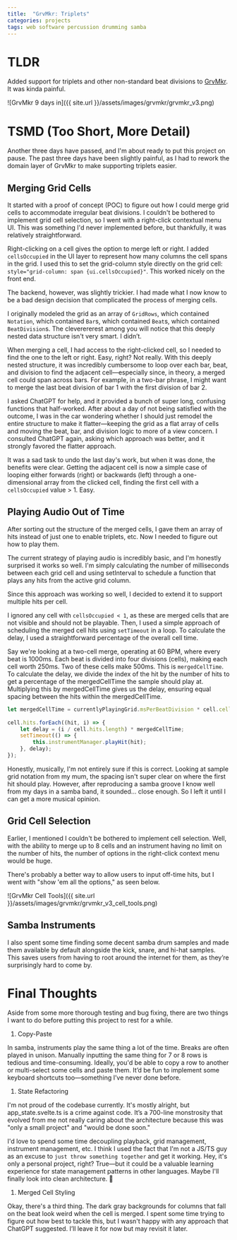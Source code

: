 ```yaml
---
title:  "GrvMkr: Triplets"
categories: projects
tags: web software percussion drumming samba
---
```


# TLDR
Added support for triplets and other non-standard beat divisions to [GrvMkr](https://oliverdelange.co.uk/grvmkr/). It was kinda painful. 

![GrvMkr 9 days in]({{ site.url }}/assets/images/grvmkr/grvmkr_v3.png)

# TSMD (Too Short, More Detail)
Another three days have passed, and I'm about ready to put this project on pause. The past three days have been slightly painful, as I had to rework the domain layer of GrvMkr to make supporting triplets easier.

## Merging Grid Cells
It started with a proof of concept (POC) to figure out how I could merge grid cells to accommodate irregular beat divisions. I couldn't be bothered to implement grid cell selection, so I went with a right-click contextual menu UI. This was something I'd never implemented before, but thankfully, it was relatively straightforward.

Right-clicking on a cell gives the option to merge left or right. I added `cellsOccupied` in the UI layer to represent how many columns the cell spans in the grid. I used this to set the grid-column style directly on the grid cell: `style="grid-column: span {ui.cellsOccupied}"`.
This worked nicely on the front end.

The backend, however, was slightly trickier. I had made what I now know to be a bad design decision that complicated the process of merging cells.

I originally modeled the grid as an array of `GridRows`, which contained `Notation`, which contained `Bar`s, which contained `Beat`s, which contained `BeatDivision`s. The cleverererest among you will notice that this deeply nested data structure isn't very smart. I didn’t.

When merging a cell, I had access to the right-clicked cell, so I needed to find the one to the left or right. Easy, right? Not really. With this deeply nested structure, it was incredibly cumbersome to loop over each bar, beat, and division to find the adjacent cell—especially since, in theory, a merged cell could span across bars. For example, in a two-bar phrase, I might want to merge the last beat division of bar 1 with the first division of bar 2.

I asked ChatGPT for help, and it provided a bunch of super long, confusing functions that half-worked. After about a day of not being satisfied with the outcome, I was in the car wondering whether I should just remodel the entire structure to make it flatter—keeping the grid as a flat array of cells and moving the beat, bar, and division logic to more of a view concern. I consulted ChatGPT again, asking which approach was better, and it strongly favored the flatter approach.

It was a sad task to undo the last day's work, but when it was done, the benefits were clear. Getting the adjacent cell is now a simple case of looping either forwards (right) or backwards (left) through a one-dimensional array from the clicked cell, finding the first cell with a `cellsOccupied` value > 1. Easy.

## Playing Audio Out of Time
After sorting out the structure of the merged cells, I gave them an array of hits instead of just one to enable triplets, etc. Now I needed to figure out how to play them.

The current strategy of playing audio is incredibly basic, and I'm honestly surprised it works so well. I'm simply calculating the number of milliseconds between each grid cell and using setInterval to schedule a function that plays any hits from the active grid column.

Since this approach was working so well, I decided to extend it to support multiple hits per cell.

I ignored any cell with `cellsOccupied < 1`, as these are merged cells that are not visible and should not be playable.
Then, I used a simple approach of scheduling the merged cell hits using `setTimeout` in a loop.
To calculate the delay, I used a straightforward percentage of the overall cell time.

Say we're looking at a two-cell merge, operating at 60 BPM, where every beat is 1000ms.
Each beat is divided into four divisions (cells), making each cell worth 250ms.
Two of these cells make 500ms. This is `mergedCellTime`.
To calculate the delay, we divide the index of the hit by the number of hits to get a percentage of the mergedCellTime the sample should play at.
Multiplying this by mergedCellTime gives us the delay, ensuring equal spacing between the hits within the mergedCellTime.

```ts
let mergedCellTime = currentlyPlayingGrid.msPerBeatDivision * cell.cells_occupied;
                
cell.hits.forEach((hit, i) => {
    let delay = (i / cell.hits.length) * mergedCellTime;
    setTimeout(() => {
        this.instrumentManager.playHit(hit);
    }, delay);
});
```

Honestly, musically, I'm not entirely sure if this is correct. Looking at sample grid notation from my mum, the spacing isn't super clear on where the first hit should play. However, after reproducing a samba groove I know well from my days in a samba band, it sounded... close enough. So I left it until I can get a more musical opinion.

## Grid Cell Selection
Earlier, I mentioned I couldn't be bothered to implement cell selection. Well, with the ability to merge up to 8 cells and an instrument having no limit on the number of hits, the number of options in the right-click context menu would be huge.

There's probably a better way to allow users to input off-time hits, but I went with "show 'em all the options," as seen below.

![GrvMkr Cell Tools]({{ site.url }}/assets/images/grvmkr/grvmkr_v3_cell_tools.png)

## Samba Instruments
I also spent some time finding some decent samba drum samples and made them available by default alongside the kick, snare, and hi-hat samples. This saves users from having to root around the internet for them, as they’re surprisingly hard to come by.

# Final Thoughts
Aside from some more thorough testing and bug fixing, there are two things I want to do before putting this project to rest for a while.

1. Copy-Paste
   
In samba, instruments play the same thing a lot of the time. Breaks are often played in unison. Manually inputting the same thing for 7 or 8 rows is tedious and time-consuming. Ideally, you'd be able to copy a row to another or multi-select some cells and paste them. It’d be fun to implement some keyboard shortcuts too—something I’ve never done before.

1. State Refactoring

I'm not proud of the codebase currently. It's mostly alright, but app_state.svelte.ts is a crime against code. It’s a 700-line monstrosity that evolved from me not really caring about the architecture because this was "only a small project" and "would be done soon."

I'd love to spend some time decoupling playback, grid management, instrument management, etc. I think I used the fact that I'm not a JS/TS guy as an excuse to `just throw something together` and get it working. Hey, it's only a personal project, right? True—but it could be a valuable learning experience for state management patterns in other languages. Maybe I'll finally look into clean architecture. 🙈

1. Merged Cell Styling
   
Okay, there's a third thing. The dark gray backgrounds for columns that fall on the beat look weird when the cell is merged. I spent some time trying to figure out how best to tackle this, but I wasn't happy with any approach that ChatGPT suggested. I’ll leave it for now but may revisit it later.